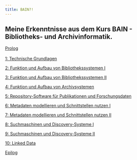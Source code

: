 ```yaml
---
title: BAIN?!
---
```


## Meine Erkenntnisse aus dem Kurs **BAIN - Bibliotheks- und Archivinformatik**.

<a href="https://kkbuhler.github.io/BAIN/2020/09/10/prolog.html">Prolog</a>
<br>
<br>
<a href="https://kkbuhler.github.io/BAIN/2020/09/10/tag1.html">1: Technische Grundlagen</a>

<a href="https://kkbuhler.github.io/BAIN/2020/09/25/tag2.html">2: Funktion und Aufbau von Bibliothekssystemen I</a>

<a href="https://kkbuhler.github.io/BAIN/2020/10/02/tag3.html">3: Funktion und Aufbau von Bibliothekssystemen II</a>

<a href="https://kkbuhler.github.io/BAIN/2020/10/09/tag4.html">4: Funktion und Aufbau von Archivsystemen</a>

<a href="https://kkbuhler.github.io/BAIN/2020/10/16/tag5.html">5: Repository-Software für Publikationen und Forschungsdaten</a>

<a href="https://kkbuhler.github.io/BAIN/2020/10/30/tag6.html">6: Metadaten modellieren und Schnittstellen nutzen I</a>

<a href="https://kkbuhler.github.io/BAIN/2020/11/20/tag7.html">7: Metadaten modellieren und Schnittstellen nutzen II</a>

<a href="https://kkbuhler.github.io/BAIN/2020/11/27/tag8.html">8: Suchmaschinen und Discovery-Systeme I</a>

<a href="https://kkbuhler.github.io/BAIN/2020/12/11/tag9.html">9: Suchmaschinen und Discovery-Systeme II</a>

<a href="https://kkbuhler.github.io/BAIN/2020/12/18/tag10.html">10: Linked Data</a>

<a href="https://kkbuhler.github.io/BAIN/2020/12/19/epilog.html">Epilog</a>
